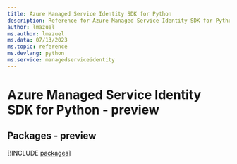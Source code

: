```yaml
---
title: Azure Managed Service Identity SDK for Python
description: Reference for Azure Managed Service Identity SDK for Python
author: lmazuel
ms.author: lmazuel
ms.data: 07/13/2023
ms.topic: reference
ms.devlang: python
ms.service: managedserviceidentity
---
```

# Azure Managed Service Identity SDK for Python - preview
## Packages - preview
[!INCLUDE [packages](managed-service-identity-index.md)]